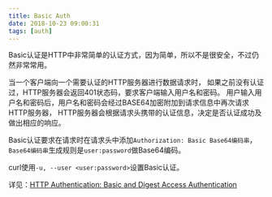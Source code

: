 ```yaml
---
title: Basic Auth
date: 2018-10-23 09:00:31
tags: [auth]
---
```


Basic认证是HTTP中非常简单的认证方式，因为简单，所以不是很安全，不过仍然非常常用。

当一个客户端向一个需要认证的HTTP服务器进行数据请求时，
如果之前没有认证过，HTTP服务器会返回401状态码，要求客户端输入用户名和密码。
用户输入用户名和密码后，用户名和密码会经过BASE64加密附加到请求信息中再次请求HTTP服务器，
HTTP服务器会根据请求头携带的认证信息，决定是否认证成功及做出相应的响应。

Basic认证要求在请求时在请求头中添加`Authorization: Basic Base64编码串`，
`Base64编码串`生成规则是`user:password`做Base64编码。

curl使用`-u, --user <user:password>`设置Basic认证。

详见：[HTTP Authentication: Basic and Digest Access Authentication][RFC2617]

[RFC2617]: https://tools.ietf.org/html/rfc2617
